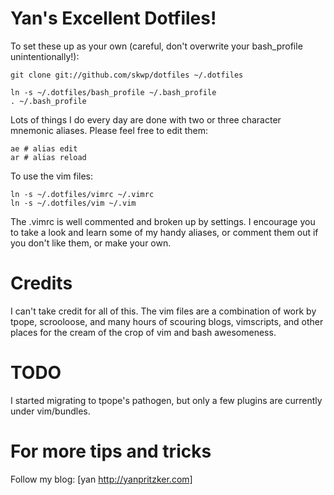 Yan's Excellent Dotfiles!
====

To set these up as your own (careful, don't overwrite your bash_profile unintentionally!):

    git clone git://github.com/skwp/dotfiles ~/.dotfiles

    ln -s ~/.dotfiles/bash_profile ~/.bash_profile
    . ~/.bash_profile

Lots of things I do every day are done with 
two or three character mnemonic aliases. Please 
feel free to edit them:

    ae # alias edit
    ar # alias reload

To use the vim files:

    ln -s ~/.dotfiles/vimrc ~/.vimrc
    ln -s ~/.dotfiles/vim ~/.vim

The .vimrc is well commented and broken up by settings. I encourage you
to take a look and learn some of my handy aliases, or comment them out
if you don't like them, or make your own.

Credits
===
I can't take credit for all of this. The vim files are a combination of
work by tpope, scrooloose, and many hours of scouring blogs, vimscripts,
and other places for the cream of the crop of vim and bash awesomeness.

TODO
===
I started migrating to tpope's pathogen, but only a few plugins are 
currently under vim/bundles. 

For more tips and tricks
===
Follow my blog: [yan http://yanpritzker.com]
